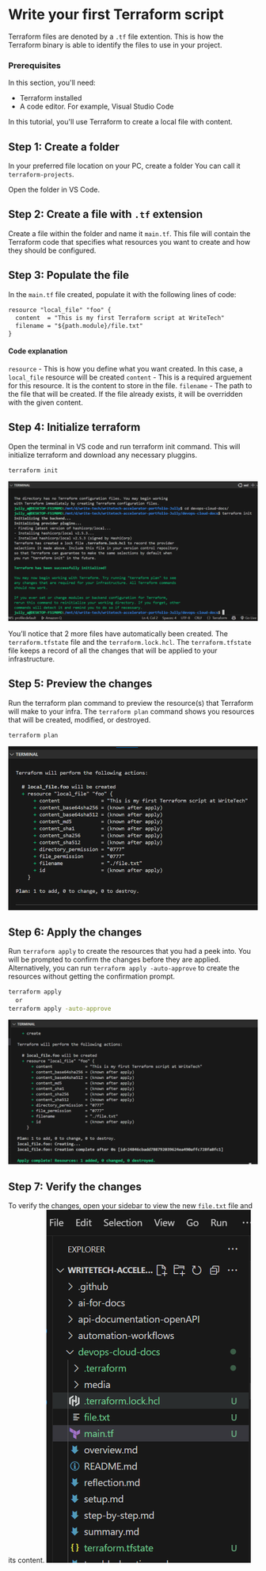# Write your first Terraform script
Terraform files are denoted by a `.tf` file extention. This is how the Terraform binary is able to identify the files to use in your project.

### Prerequisites
In this section, you'll need:
- Terraform installed
- A code editor. For example, Visual Studio Code

In this tutorial, you'll use Terraform to create a local file with content.

## Step 1: Create a folder

In your preferred file location on your PC, create a folder You can call it `terraform-projects`.

Open the folder in VS Code.

## Step 2: Create a file with `.tf` extension
Create a file within the folder and name it `main.tf`. This file will contain the Terraform code that specifies what resources you want to create and how they should be configured.

## Step 3: Populate the file
In the `main.tf` file created, populate it with the following lines of code:

```hcl
resource "local_file" "foo" {
  content  = "This is my first Terraform script at WriteTech"
  filename = "${path.module}/file.txt"
}
```
#### Code explanation
`resource` - This is how you define what you want created. In this case, a `local_file` resource will be created
`content` - This is a required arguement for this resource. It is the content to store in the file.
`filename` - The path to the file that will be created. If the file already exists, it will be overridden with the given content.

## Step 4: Initialize terraform
Open the terminal in VS code and run terraform init command. This will initialize terraform and download any necessary pluggins.

```bash
terraform init
```
![tf-init](https://github.com/achenchi7/writetech-accelerator-portfolio-Jully/blob/main/devops-cloud-docs/media/tf-init.png)

You’ll notice that 2 more files have automatically been created. The `terraform.tfstate` file and the `terraform.lock.hcl`. The `terraform.tfstate` file keeps a record of all the changes that will be applied to your infrastructure.

## Step 5: Preview the changes
Run the terraform plan command to preview the resource(s) that Terraform will make to your infra. The `terraform plan` command shows you resources that will be created, modified, or destroyed.

```bash
terraform plan
```
![tf-plan](https://github.com/achenchi7/writetech-accelerator-portfolio-Jully/blob/main/devops-cloud-docs/media/tf-plan.png)

## Step 6: Apply the changes
Run `terraform apply` to create the resources that you had a peek into. You will be prompted to confirm the changes before they are applied. Alternatively, you can run `terraform apply -auto-approve` to create the resources without getting the confirmation prompt.

```bash
terraform apply
  or
terraform apply -auto-approve
```
![tf-apply](https://github.com/achenchi7/writetech-accelerator-portfolio-Jully/blob/main/devops-cloud-docs/media/tf-apply.png)

## Step 7: Verify the changes
To verify the changes, open your sidebar to view the new `file.txt` file and its content.
![tf-verification](https://github.com/achenchi7/writetech-accelerator-portfolio-Jully/blob/main/devops-cloud-docs/media/tf-verification.png)
